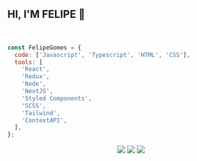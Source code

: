 ## HI, I'M FELIPE :wave:

<br>

```javascript
const FelipeGomes = {
  code: ['Javascript', 'Typescript', 'HTML', 'CSS'],
  tools: [
    'React',
    'Redux',
    'Node',
    'NextJS',
    'Styled Components',
    'SCSS',
    'Tailwind',
    'ContextAPI',
  ],
};
```

<div align="center">

<a href="https://br.linkedin.com/in/gomestzx" target="_blank"><img src="https://img.shields.io/badge/-LinkedIn-%230077B5?style=for-the-badge&logo=linkedin&logoColor=white" target="_blank"></a>
<a href = "mailto:felipematheusdev@gmail.com"><img src="https://img.shields.io/badge/-Gmail-%23333?style=for-the-badge&logo=gmail&logoColor=white" target="_blank"></a>
<a href="https://instagram.com/itsfematheus" target="_blank"><img src="https://img.shields.io/badge/-Instagram-%23E4405F?style=for-the-badge&logo=instagram&logoColor=white" target="_blank"></a>

</div>
